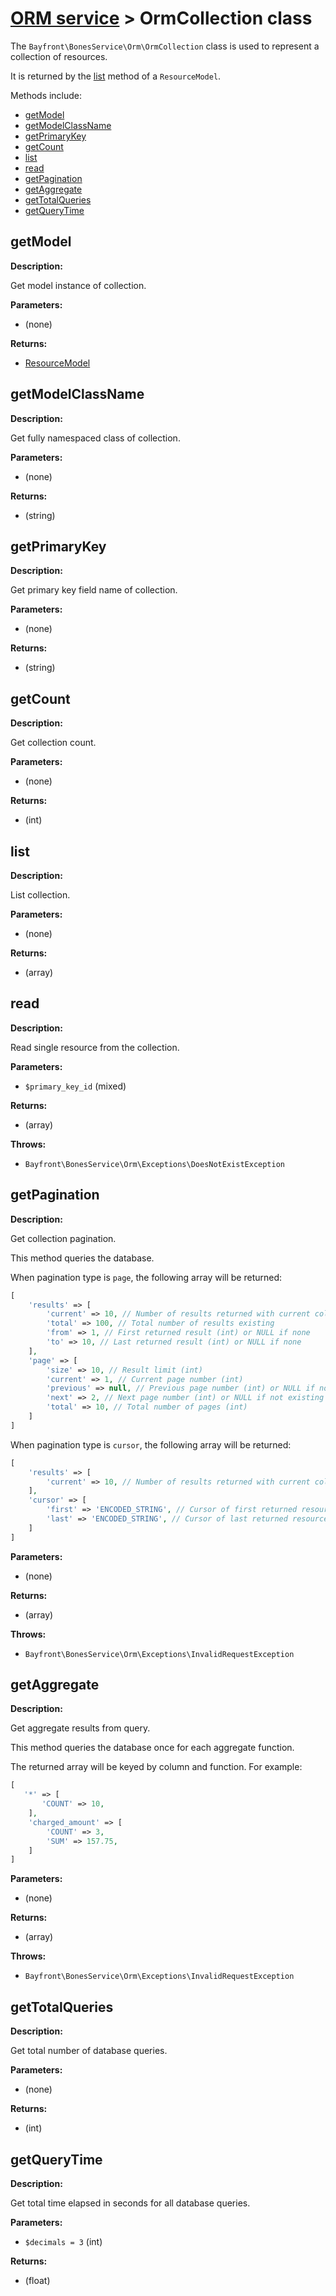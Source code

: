# [ORM service](README.md) > OrmCollection class

The `Bayfront\BonesService\Orm\OrmCollection` class is used to represent a collection of resources.

It is returned by the [list](models/resourcemodel.md#list) method of a `ResourceModel`.

Methods include:

- [getModel](#getmodel)
- [getModelClassName](#getmodelclassname)
- [getPrimaryKey](#getprimarykey)
- [getCount](#getcount)
- [list](#list)
- [read](#read)
- [getPagination](#getpagination)
- [getAggregate](#getaggregate)
- [getTotalQueries](#gettotalqueries)
- [getQueryTime](#getquerytime)

## getModel

**Description:**

Get model instance of collection.

**Parameters:**

- (none)

**Returns:**

- [ResourceModel](models/resourcemodel.md)

## getModelClassName

**Description:**

Get fully namespaced class of collection.

**Parameters:**

- (none)

**Returns:**

- (string)

## getPrimaryKey

**Description:**

Get primary key field name of collection.

**Parameters:**

- (none)

**Returns:**

- (string)

## getCount

**Description:**

Get collection count.

**Parameters:**

- (none)

**Returns:**

- (int)

## list

**Description:**

List collection.

**Parameters:**

- (none)

**Returns:**

- (array)

## read

**Description:**

Read single resource from the collection.

**Parameters:**

- `$primary_key_id` (mixed)

**Returns:**

- (array)

**Throws:**

- `Bayfront\BonesService\Orm\Exceptions\DoesNotExistException`

## getPagination

**Description:**

Get collection pagination.

This method queries the database.

When pagination type is `page`, the following array will be returned:

```php
[
    'results' => [
        'current' => 10, // Number of results returned with current collection (int)
        'total' => 100, // Total number of results existing
        'from' => 1, // First returned result (int) or NULL if none
        'to' => 10, // Last returned result (int) or NULL if none
    ],
    'page' => [
        'size' => 10, // Result limit (int)
        'current' => 1, // Current page number (int)
        'previous' => null, // Previous page number (int) or NULL if not existing
        'next' => 2, // Next page number (int) or NULL if not existing
        'total' => 10, // Total number of pages (int)
    ]
]
```

When pagination type is `cursor`, the following array will be returned:

```php
[
    'results' => [
        'current' => 10, // Number of results returned with current collection (int)
    ],
    'cursor' => [
        'first' => 'ENCODED_STRING', // Cursor of first returned resource
        'last' => 'ENCODED_STRING', // Cursor of last returned resource
    ]
]
```

**Parameters:**

- (none)

**Returns:**

- (array)

**Throws:**

- `Bayfront\BonesService\Orm\Exceptions\InvalidRequestException`

## getAggregate

**Description:**

Get aggregate results from query.

This method queries the database once for each aggregate function.

The returned array will be keyed by column and function. For example:

```php
[
   '*' => [
       'COUNT' => 10,
    ],
    'charged_amount' => [
        'COUNT' => 3,
        'SUM' => 157.75,
    ]
]
```

**Parameters:**

- (none)

**Returns:**

- (array)

**Throws:**

- `Bayfront\BonesService\Orm\Exceptions\InvalidRequestException`

## getTotalQueries

**Description:**

Get total number of database queries.

**Parameters:**

- (none)

**Returns:**

- (int)

## getQueryTime

**Description:**

Get total time elapsed in seconds for all database queries.

**Parameters:**

- `$decimals = 3` (int)

**Returns:**

- (float)
